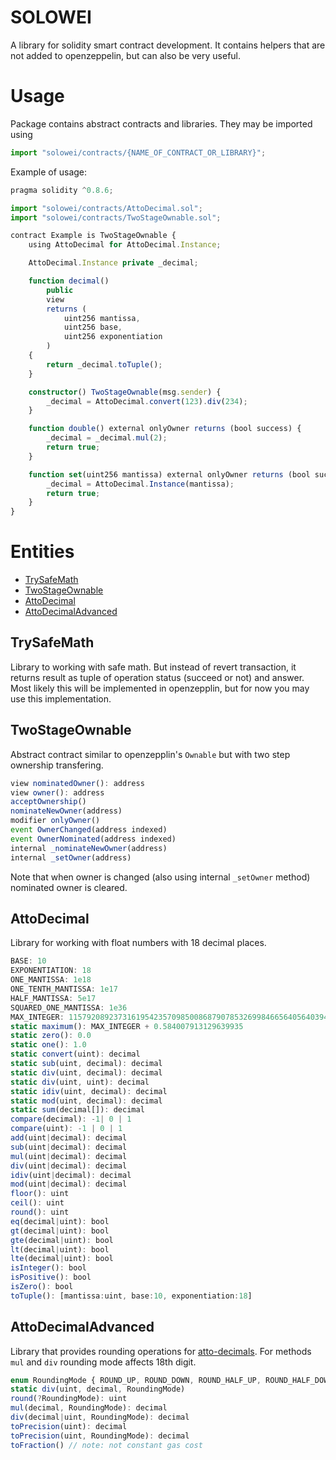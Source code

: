 # SOLOWEI

A library for solidity smart contract development. It contains helpers that are not added to openzeppelin, but can also be very useful.

# Usage

Package contains abstract contracts and libraries. They may be imported using
```ts
import "solowei/contracts/{NAME_OF_CONTRACT_OR_LIBRARY}";
```

Example of usage:
```ts
pragma solidity ^0.8.6;

import "solowei/contracts/AttoDecimal.sol";
import "solowei/contracts/TwoStageOwnable.sol";

contract Example is TwoStageOwnable {
    using AttoDecimal for AttoDecimal.Instance;

    AttoDecimal.Instance private _decimal;

    function decimal()
        public
        view
        returns (
            uint256 mantissa,
            uint256 base,
            uint256 exponentiation
        )
    {
        return _decimal.toTuple();
    }

    constructor() TwoStageOwnable(msg.sender) {
        _decimal = AttoDecimal.convert(123).div(234);
    }

    function double() external onlyOwner returns (bool success) {
        _decimal = _decimal.mul(2);
        return true;
    }

    function set(uint256 mantissa) external onlyOwner returns (bool success) {
        _decimal = AttoDecimal.Instance(mantissa);
        return true;
    }
}
```

# Entities
* [TrySafeMath](#trysafemath)
* [TwoStageOwnable](#twostageownable)
* [AttoDecimal](#attodecimal)
* [AttoDecimalAdvanced](#attodecimaladvanced)

## TrySafeMath
Library to working with safe math. But instead of revert transaction, it returns result as tuple of operation status (succeed or not) and answer. Most likely this will be implemented in openzepplin, but for now you may use this implementation.

## TwoStageOwnable
Abstract contract similar to openzepplin's `Ownable` but with two step ownership transfering.
```ts
view nominatedOwner(): address
view owner(): address
acceptOwnership()
nominateNewOwner(address)
modifier onlyOwner()
event OwnerChanged(address indexed)
event OwnerNominated(address indexed)
internal _nominateNewOwner(address)
internal _setOwner(address)
```
Note that when owner is changed (also using internal `_setOwner` method) nominated owner is cleared.

## AttoDecimal
Library for working with float numbers with 18 decimal places.
```ts
BASE: 10
EXPONENTIATION: 18
ONE_MANTISSA: 1e18
ONE_TENTH_MANTISSA: 1e17
HALF_MANTISSA: 5e17
SQUARED_ONE_MANTISSA: 1e36
MAX_INTEGER: 115792089237316195423570985008687907853269984665640564039457
static maximum(): MAX_INTEGER + 0.584007913129639935
static zero(): 0.0
static one(): 1.0
static convert(uint): decimal
static sub(uint, decimal): decimal
static div(uint, decimal): decimal
static div(uint, uint): decimal
static idiv(uint, decimal): decimal
static mod(uint, decimal): decimal
static sum(decimal[]): decimal
compare(decimal): -1| 0 | 1
compare(uint): -1 | 0 | 1
add(uint|decimal): decimal
sub(uint|decimal): decimal
mul(uint|decimal): decimal
div(uint|decimal): decimal
idiv(uint|decimal): decimal
mod(uint|decimal): decimal
floor(): uint
ceil(): uint
round(): uint
eq(decimal|uint): bool
gt(decimal|uint): bool
gte(decimal|uint): bool
lt(decimal|uint): bool
lte(decimal|uint): bool
isInteger(): bool
isPositive(): bool
isZero(): bool
toTuple(): [mantissa:uint, base:10, exponentiation:18]
```

## AttoDecimalAdvanced
Library that provides rounding operations for [atto-decimals](#attodecimal). For methods `mul` and `div` rounding mode affects 18th digit.
```ts
enum RoundingMode { ROUND_UP, ROUND_DOWN, ROUND_HALF_UP, ROUND_HALF_DOWN }
static div(uint, decimal, RoundingMode)
round(?RoundingMode): uint
mul(decimal, RoundingMode): decimal
div(decimal|uint, RoundingMode): decimal
toPrecision(uint): decimal
toPrecision(uint, RoundingMode): decimal
toFraction() // note: not constant gas cost
```
